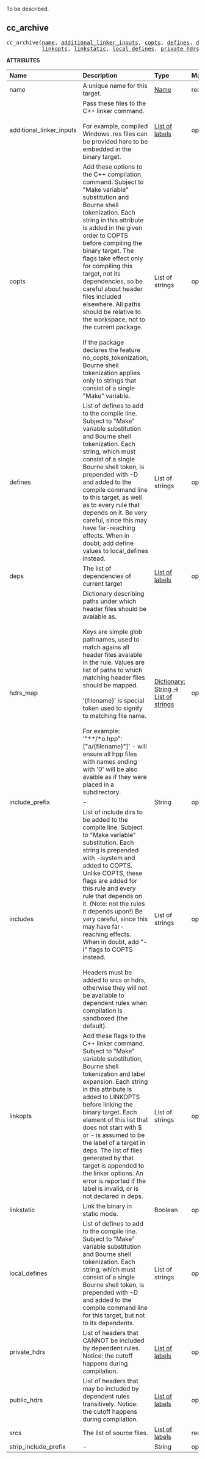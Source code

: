 <!-- Generated with Stardoc: http://skydoc.bazel.build -->

 To be described. 

<a id="cc_archive"></a>

## cc_archive

<pre>
cc_archive(<a href="#cc_archive-name">name</a>, <a href="#cc_archive-additional_linker_inputs">additional_linker_inputs</a>, <a href="#cc_archive-copts">copts</a>, <a href="#cc_archive-defines">defines</a>, <a href="#cc_archive-deps">deps</a>, <a href="#cc_archive-hdrs_map">hdrs_map</a>, <a href="#cc_archive-include_prefix">include_prefix</a>, <a href="#cc_archive-includes">includes</a>,
           <a href="#cc_archive-linkopts">linkopts</a>, <a href="#cc_archive-linkstatic">linkstatic</a>, <a href="#cc_archive-local_defines">local_defines</a>, <a href="#cc_archive-private_hdrs">private_hdrs</a>, <a href="#cc_archive-public_hdrs">public_hdrs</a>, <a href="#cc_archive-srcs">srcs</a>, <a href="#cc_archive-strip_include_prefix">strip_include_prefix</a>)
</pre>



**ATTRIBUTES**


| Name  | Description | Type | Mandatory | Default |
| :------------- | :------------- | :------------- | :------------- | :------------- |
| <a id="cc_archive-name"></a>name |  A unique name for this target.   | <a href="https://bazel.build/concepts/labels#target-names">Name</a> | required |  |
| <a id="cc_archive-additional_linker_inputs"></a>additional_linker_inputs |  Pass these files to the C++ linker command.<br><br>        For example, compiled Windows .res files can be provided here to be embedded in the binary target.   | <a href="https://bazel.build/concepts/labels">List of labels</a> | optional | [] |
| <a id="cc_archive-copts"></a>copts |  Add these options to the C++ compilation command. Subject to "Make variable" substitution and Bourne shell tokenization.         Each string in this attribute is added in the given order to COPTS before compiling the binary target. The flags take effect only for compiling this target, not its dependencies, so be careful about header files included elsewhere. All paths should be relative to the workspace, not to the current package.<br><br>        If the package declares the feature no_copts_tokenization, Bourne shell tokenization applies only to strings that consist of a single "Make" variable.   | List of strings | optional | [] |
| <a id="cc_archive-defines"></a>defines |  List of defines to add to the compile line. Subject to "Make" variable substitution and Bourne shell tokenization. Each string, which must consist of a single Bourne shell token, is prepended with -D and added to the compile command line to this target, as well as to every rule that depends on it. Be very careful, since this may have far-reaching effects. When in doubt, add define values to local_defines instead.   | List of strings | optional | [] |
| <a id="cc_archive-deps"></a>deps |  The list of dependencies of current target   | <a href="https://bazel.build/concepts/labels">List of labels</a> | optional | [] |
| <a id="cc_archive-hdrs_map"></a>hdrs_map |  Dictionary describing paths under which header files should be avaiable as.<br><br>        Keys are simple glob pathnames, used to match agains all header files avaiable in the rule.         Values are list of paths to which matching header files should be mapped.<br><br>        '{filename}' is special token used to signify to matching file name.<br><br>        For example:         '"**/*o.hpp": ["a/{filename}"]' - will ensure all hpp files with names ending with '0'         will be also avaible as if they were placed in a subdirectory.   | <a href="https://bazel.build/rules/lib/dict">Dictionary: String -> List of strings</a> | optional | {} |
| <a id="cc_archive-include_prefix"></a>include_prefix |  -   | String | optional | "" |
| <a id="cc_archive-includes"></a>includes |  List of include dirs to be added to the compile line.         Subject to "Make variable" substitution. Each string is prepended with -isystem and added to COPTS. Unlike COPTS, these flags are added for this rule and every rule that depends on it. (Note: not the rules it depends upon!) Be very careful, since this may have far-reaching effects. When in doubt, add "-I" flags to COPTS instead.<br><br>        Headers must be added to srcs or hdrs, otherwise they will not be available to dependent rules when compilation is sandboxed (the default).   | List of strings | optional | [] |
| <a id="cc_archive-linkopts"></a>linkopts |  Add these flags to the C++ linker command. Subject to "Make" variable substitution, Bourne shell tokenization and label expansion. Each string in this attribute is added to LINKOPTS before linking the binary target.         Each element of this list that does not start with $ or - is assumed to be the label of a target in deps. The list of files generated by that target is appended to the linker options. An error is reported if the label is invalid, or is not declared in deps.   | List of strings | optional | [] |
| <a id="cc_archive-linkstatic"></a>linkstatic |  Link the binary in static mode.   | Boolean | optional | True |
| <a id="cc_archive-local_defines"></a>local_defines |  List of defines to add to the compile line. Subject to "Make" variable substitution and Bourne shell tokenization. Each string, which must consist of a single Bourne shell token, is prepended with -D and added to the compile command line for this target, but not to its dependents.   | List of strings | optional | [] |
| <a id="cc_archive-private_hdrs"></a>private_hdrs |  List of headers that CANNOT be included by dependent rules.         Notice: the cutoff happens during compilation.   | <a href="https://bazel.build/concepts/labels">List of labels</a> | optional | [] |
| <a id="cc_archive-public_hdrs"></a>public_hdrs |  List of headers that may be included by dependent rules transitively.         Notice: the cutoff happens during compilation.   | <a href="https://bazel.build/concepts/labels">List of labels</a> | optional | [] |
| <a id="cc_archive-srcs"></a>srcs |  The list of source files.   | <a href="https://bazel.build/concepts/labels">List of labels</a> | required |  |
| <a id="cc_archive-strip_include_prefix"></a>strip_include_prefix |  -   | String | optional | "" |


